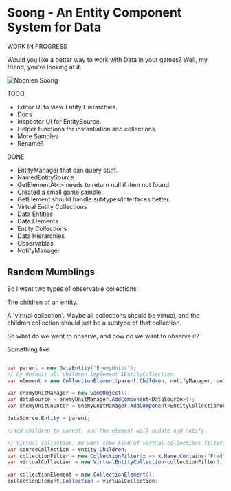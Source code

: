 # Soong - An Entity Component System for Data

WORK IN PROGRESS

Would you like a better way to work with Data in your games? Well, my friend, you're looking at it.

![Noonien Soong](https://images.squarespace-cdn.com/content/v1/5cc3d1b051f4d40415789cc2/cc796e93-4fa2-4dee-a14d-059cd47d55fc/Noonien-Soong-data-brothers.jpg?format=1000w)

TODO
  * Editor UI to view Entity Hierarchies.
  * Docs
  * Inspector UI for EntitySource.
  * Helper functions for instantiation and collections.
  * More Samples
  * Rename?

DONE
  * EntityManager that can query stuff.
  * NamedEntitySource
  * GetElementAt<> needs to return null if item not found.
  * Created a small game sample. 
  * GetElement<T> should handle subtypes/interfaces better.
  * Virtual Entity Collections
  * Data Entities
  * Data Elements
  * Entity Collections
  * Data Hierarchies
  * Observables
  * NotifyManager


## Random Mumblings

So I want two types of observable collections:

The children of an entity.

A 'virtual collection'. Maybe all collections should be virtual, and the children collection should just be a subtype of that collection.

So what do we want to observe, and how do we want to observe it?

Something like:

```csharp

var parent = new DataEntity("EnemyUnits");
// by default all Children implement IEntityCollection.
var element = new CollectionElement(parent.Children, notifyManager, collection);

var enemyUnitManager = new GameObject();
var dataSource = enemyUnitManager.AddComponent<DataSource>();
var enemyUnitCounter = enemyUnitManager.AddComponent<EntityCollectionObserver>();

dataSource.Entity = parent;

//add children to parent, and the element will update and notify.

```

```csharp
// Virtual collection. We want some kind of virtual collections filtering.
var sourceCollection = entity.Children;
var collectionFilter = new CollectionFilter(x => x.Name.Contains("Fred"), sourceCollection);
var virtualCollection = new VirtualEntityCollection(collectionFilter);

var collectionElement = new CollectionElement();
collectionElement.Collection = virtualCollection;
```
